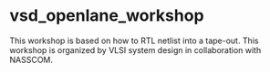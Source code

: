 # vsd_openlane_workshop
This workshop is based on how to RTL netlist into a tape-out. This workshop is organized by VLSI system design in collaboration with NASSCOM.

